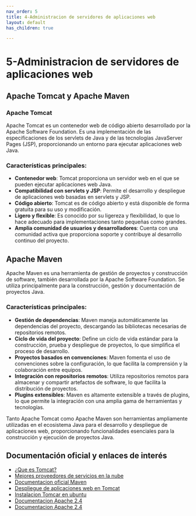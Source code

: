 ```yaml
---
nav_order: 5
title: 4-Administracion de servidores de aplicaciones web
layout: default
has_children: true

---
```


# 5-Administracion de servidores de aplicaciones web

## Apache Tomcat y Apache Maven

### Apache Tomcat

Apache Tomcat es un contenedor web de código abierto desarrollado por la Apache Software Foundation. Es una implementación de las especificaciones de los servlets de Java y de las tecnologías JavaServer Pages (JSP), proporcionando un entorno para ejecutar aplicaciones web Java.

### Características principales:

- **Contenedor web**: Tomcat proporciona un servidor web en el que se pueden ejecutar aplicaciones web Java.
- **Compatibilidad con servlets y JSP**: Permite el desarrollo y despliegue de aplicaciones web basadas en servlets y JSP.
- **Código abierto**: Tomcat es de código abierto y está disponible de forma gratuita para su uso y modificación.
- **Ligero y flexible**: Es conocido por su ligereza y flexibilidad, lo que lo hace adecuado para implementaciones tanto pequeñas como grandes.
- **Amplia comunidad de usuarios y desarrolladores**: Cuenta con una comunidad activa que proporciona soporte y contribuye al desarrollo continuo del proyecto.

## Apache Maven

Apache Maven es una herramienta de gestión de proyectos y construcción de software, también desarrollada por la Apache Software Foundation. Se utiliza principalmente para la construcción, gestión y documentación de proyectos Java.

### Características principales:

- **Gestión de dependencias**: Maven maneja automáticamente las dependencias del proyecto, descargando las bibliotecas necesarias de repositorios remotos.
- **Ciclo de vida del proyecto**: Define un ciclo de vida estándar para la construcción, prueba y despliegue de proyectos, lo que simplifica el proceso de desarrollo.
- **Proyectos basados en convenciones**: Maven fomenta el uso de convenciones sobre la configuración, lo que facilita la comprensión y la colaboración entre equipos.
- **Integración con repositorios remotos**: Utiliza repositorios remotos para almacenar y compartir artefactos de software, lo que facilita la distribución de proyectos.
- **Plugins extensibles**: Maven es altamente extensible a través de plugins, lo que permite la integración con una amplia gama de herramientas y tecnologías.

Tanto Apache Tomcat como Apache Maven son herramientas ampliamente utilizadas en el ecosistema Java para el desarrollo y despliegue de aplicaciones web, proporcionando funcionalidades esenciales para la construcción y ejecución de proyectos Java.


## Documentación oficial y enlaces de interés

* [¿Que es Tomcat?](https://es.wikipedia.org/wiki/Tomcat?authuser=0)
* [Mejores proveedores de servicios en la nube](https://www.guru99.com/cloud-computing-service-provider.html?authuser=0)
* [Documentacion oficial Maven](https://maven.apache.org/guides/getting-started/index.html?authuser=0)
* [Despliegue de aplicaciones web en Tomcat](https://www.evernote.com/shard/s201/u/0/client/snv?isnewsnv=true&noteGuid=17030e1e-1582-4c63-9c48-60d86bc853b6&noteKey=84b65e28b546ee9d54809425778e668c&sn=https%3A%2F%2Fwww.evernote.com%2Fshard%2Fs201%2Fsh%2F17030e1e-1582-4c63-9c48-60d86bc853b6%2F84b65e28b546ee9d54809425778e668c&title=Despliegue%2Bde%2Baplicaciones%2Bweb%2Ben%2BTomcat%2B-%2BSitio%2BWeb%2Bde%2BJavier%2BGarc%25C3%25ADa%2BEscobedo%2B%2528javiergarciaescobedo.es%2529&authuser=0)
* [Instalacion Tomcar en ubuntu](https://www.evernote.com/shard/s399/u/0/client/snv?isnewsnv=true&noteGuid=cbdeed1d-bbee-4ae1-aa2c-bb4b2cb9f730&noteKey=3ca909886d2d8e0949c45d14e143f532&sn=https%3A%2F%2Fwww.evernote.com%2Fshard%2Fs399%2Fsh%2Fcbdeed1d-bbee-4ae1-aa2c-bb4b2cb9f730%2F3ca909886d2d8e0949c45d14e143f532&title=C%25C3%25B3mo%2Binstalar%2BTomcat%2B9%2Ben%2BUbuntu%2B20.04%2B%257C%2Blinuxizar&authuser=0)
* [Documentacion Apache 2.4](https://httpd.apache.org/docs/2.4/?authuser=0)
* [Documentacion Apache 2.4](https://httpd.apache.org/docs/2.4/?authuser=0)
